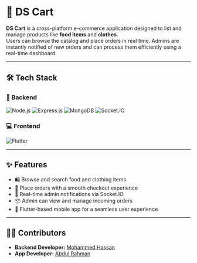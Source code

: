 # 🛒 DS Cart

**DS Cart** is a cross-platform e-commerce application designed to list and manage products like **food items** and **clothes**.  
Users can browse the catalog and place orders in real time. Admins are instantly notified of new orders and can process them efficiently using a real-time dashboard.

---

## 🛠 Tech Stack

### 🔧 Backend

![Node.js](https://img.shields.io/badge/Node.js-339933?style=for-the-badge&logo=nodedotjs&logoColor=white)
![Express.js](https://img.shields.io/badge/Express.js-000000?style=for-the-badge&logo=express&logoColor=white)
![MongoDB](https://img.shields.io/badge/MongoDB-47A248?style=for-the-badge&logo=mongodb&logoColor=white)
![Socket.IO](https://img.shields.io/badge/Socket.io-010101?style=for-the-badge&logo=socket.io&logoColor=white)

### 💻 Frontend

![Flutter](https://img.shields.io/badge/Flutter-02569B?style=for-the-badge&logo=flutter&logoColor=white)

---

## ✨ Features

- 🛍 Browse and search food and clothing items
- 🧾 Place orders with a smooth checkout experience
- 🔔 Real-time admin notifications via Socket.IO
- 📦 Admin can view and manage incoming orders
- 📱 Flutter-based mobile app for a seamless user experience

---

## 👨‍💻 Contributors
- **Backend Developer:** [Mohammed Hassan](https://www.linkedin.com/in/mohammed-hassan-343b00215)
- **App Developer:** [Abdul Rahman](https://www.linkedin.com/in/abdulrahman0842)

